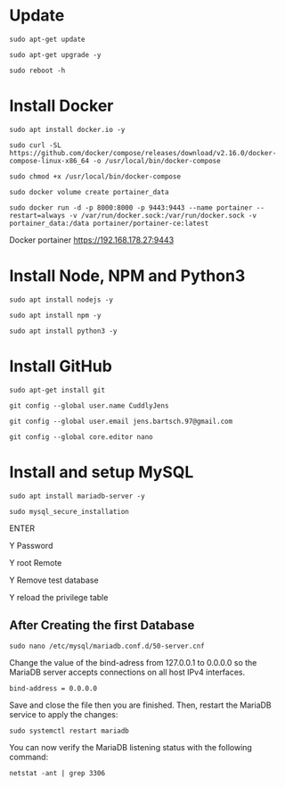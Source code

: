 # Update
```
sudo apt-get update
```

```
sudo apt-get upgrade -y
```

```
sudo reboot -h
```
# Install Docker
```
sudo apt install docker.io -y
```

```
sudo curl -SL https://github.com/docker/compose/releases/download/v2.16.0/docker-compose-linux-x86_64 -o /usr/local/bin/docker-compose
```

```
sudo chmod +x /usr/local/bin/docker-compose
```

```
sudo docker volume create portainer_data
```

```
sudo docker run -d -p 8000:8000 -p 9443:9443 --name portainer --restart=always -v /var/run/docker.sock:/var/run/docker.sock -v portainer_data:/data portainer/portainer-ce:latest
```
Docker portainer https://192.168.178.27:9443

# Install Node, NPM and Python3
```
sudo apt install nodejs -y
```
```
sudo apt install npm -y
```
```
sudo apt install python3 -y
```
# Install GitHub
```
sudo apt-get install git
```
```
git config --global user.name CuddlyJens
```
```
git config --global user.email jens.bartsch.97@gmail.com
```
```
git config --global core.editor nano
```

# Install and setup MySQL
```
sudo apt install mariadb-server -y
```
```
sudo mysql_secure_installation
```
ENTER

Y Password

Y root Remote

Y Remove test database

Y reload the privilege table

## After Creating the first Database
```
sudo nano /etc/mysql/mariadb.conf.d/50-server.cnf
```
Change the value of the bind-adress from 127.0.0.1 to 0.0.0.0 so the MariaDB server accepts connections on all host IPv4 interfaces.
```
bind-address = 0.0.0.0
```
Save and close the file then you are finished. Then, restart the MariaDB service to apply the changes:
```
sudo systemctl restart mariadb
```
You can now verify the MariaDB listening status with the following command:
```
netstat -ant | grep 3306
```

